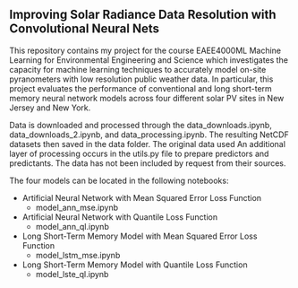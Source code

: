 <h2> Improving Solar Radiance Data Resolution with Convolutional Neural Nets </h2>

This repository contains my project for the course EAEE4000ML Machine Learning for Environmental Engineering and Science which investigates the capacity for machine learning techniques to accurately model on-site pyranometers with low resolution public weather data. In particular, this project evaluates the performance of conventional and long short-term memory neural network models across four different solar PV sites in New Jersey and New York.

Data is downloaded and processed through the data_downloads.ipynb, data_downloads_2.ipynb, and data_processing.ipynb. The resulting NetCDF datasets then saved in the data folder. The original data used An additional layer of processing occurs in the utils.py file to prepare predictors and predictants. The data has not been included by request from their sources.

The four models can be located in the following notebooks:

- Artificial Neural Network with Mean Squared Error Loss Function
    - model_ann_mse.ipynb 
- Artificial Neural Network with Quantile Loss Function
    - model_ann_ql.ipynb
- Long Short-Term Memory Model with Mean Squared Error Loss Function
    - model_lstm_mse.ipynb
- Long Short-Term Memory Model with Quantile Loss Function
    - model_lste_ql.ipynb
